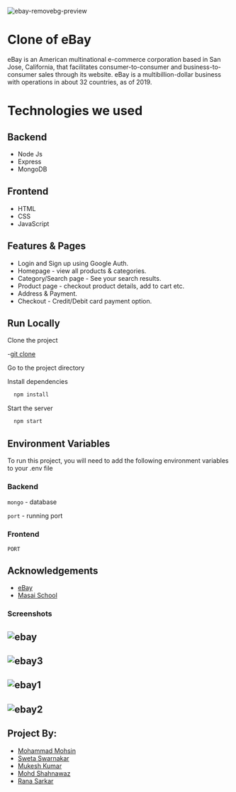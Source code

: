 ![ebay-removebg-preview](https://user-images.githubusercontent.com/86405170/153628414-75b41b23-460b-4073-8761-f3f93de512f1.png)


# Clone of eBay
eBay is an American multinational e-commerce corporation based in San Jose, California, that facilitates consumer-to-consumer and business-to-consumer sales through its website. eBay is a multibillion-dollar business with operations in about 32 countries, as of 2019.


# Technologies we used


## Backend
- Node Js
- Express
- MongoDB

## Frontend
- HTML
- CSS
- JavaScript


## Features & Pages

- Login and Sign up using Google Auth.
- Homepage - view all products & categories.
- Category/Search page - See your search results.
- Product page - checkout product details, add to cart etc.
- Address & Payment.
- Checkout - Credit/Debit card payment option.



## Run Locally

Clone the project


  -[git clone](https://github.com/Sweta-Swarnakar/ebay-clone)


Go to the project directory

Install dependencies

```bash
  npm install
```

Start the server

```bash
  npm start
```


## Environment Variables

To run this project, you will need to add the following environment variables to your .env file

### Backend

`mongo` - database

`port` - running port



### Frontend



`PORT`






## Acknowledgements

 - [eBay](https://www.ebay.com)
 - [Masai School](https://masaischool.com/)
  


### Screenshots



![ebay](https://user-images.githubusercontent.com/86405170/153630997-1d805508-4c53-44fd-967f-6fd63e5e1d85.PNG)
---
![ebay3](https://user-images.githubusercontent.com/86405170/153630994-7cbbc1c6-974b-4b43-8f13-c68e3a351199.PNG)
---
![ebay1](https://user-images.githubusercontent.com/86405170/153631006-0a27cbd4-d84a-4357-a391-9c08d2b0e55c.PNG)
---
![ebay2](https://user-images.githubusercontent.com/86405170/153630986-d7b92831-36d9-45ab-9c30-151fbb57d895.PNG)
---



## Project By:

-  [Mohammad Mohsin](https://github.com/mohsin19295)
-  [Sweta Swarnakar](https://github.com/Sweta-Swarnakar)
- [Mukesh Kumar](https://github.com/Mukesh16407)
- [Mohd Shahnawaz](https://github.com/shahnawaz8)
- [Rana Sarkar](https://github.com/rana53s)
